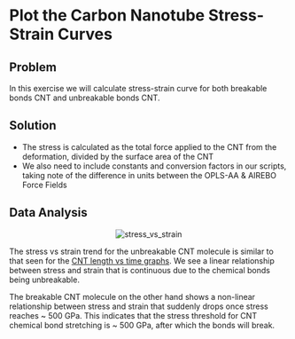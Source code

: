 # Plot the Carbon Nanotube Stress-Strain Curves

## Problem

In this exercise we will calculate stress-strain curve for both breakable bonds CNT and unbreakable bonds CNT.

## Solution

* The stress is calculated as the total force applied to the CNT from the deformation, divided by the surface area of the CNT
* We also need to include constants and conversion factors in our scripts, taking note of the difference in units between the OPLS-AA & AIREBO Force Fields

## Data Analysis

<p align="center">
  <img src="https://github.com/c-vandenberg/lammps-tutorials/assets/60201356/9a6cd7c6-8432-4dbf-9265-c1d2ae5b10b3" alt="stress_vs_strain" width="" />
</p>

The stress vs strain trend for the unbreakable CNT molecule is similar to that seen for the [CNT length vs time graphs](https://github.com/c-vandenberg/lammps-tutorials/blob/master/simon-gravelle/level-1/carbon-nanotube-deformation/cnt-unbreakable-bonds/README.md#carbon-nanotube-length-during-deformation). We see a linear relationship between stress and strain that is continuous due to the chemical bonds being unbreakable.

The breakable CNT molecule on the other hand shows a non-linear relationship between stress and strain that suddenly drops once stress reaches ~ 500 GPa. This indicates that the stress threshold for CNT chemical bond stretching is ~ 500 GPa, after which the bonds will break.
